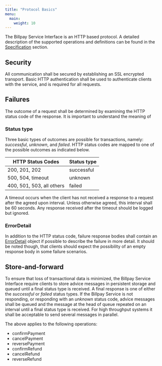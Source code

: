 ```yaml
---
title: "Protocol Basics"
menu:
  main:
    weight: 10
---
```


The Billpay Service Interface is an HTTP based protocol. A detailed description of the supported operations and definitions can be found in the [Specification](/specification/introduction) section.

## Security

All communication shall be secured by establishing an SSL encrypted transport. Basic HTTP authentication shall be used to authenticate clients with the service, and is required for all requests.


## Failures

The outcome of a request shall be determined by examining the HTTP status code of the response. It is important to understand the meaning of

### Status type

Three basic types of outcomes are possible for transactions, namely: _successful_, _unknown_, and _failed_. HTTP status codes are mapped to one of the possible outcomes as indicated below.

HTTP Status Codes         | Status type
--------------------------|---------------------------------------------------------------------------------------------
200, 201, 202             | successful
500, 504, timeout         | unknown
400, 501, 503, all others | failed

A timeout occurs when the client has not received a response to a request after the agreed upon interval. Unless otherwise agreed, this interval shall be 60 seconds. Any response received after the timeout should be logged but ignored.

### ErrorDetail

In addition to the HTTP status code, failure response bodies shall contain an [ErrorDetail](/specification/definitions/#errordetail) object if possible to describe the failure in more detail. It should be noted though, that clients should expect the possibility of an empty response body in some failure scenarios.


## Store-and-forward

To ensure that loss of transactional data is minimized, the Billpay Service Interface require clients to store advice messages in persistent storage and queued until a final status type is received. A final response is one of either the _successful_ or _failed_ status types. If the Billpay Service is not responding, or responding with an _unknown_ status code, advice messages shall be queued and the message at the head of queue repeated on an interval until a final status type is received. For high throughput systems it shall be acceptable to send several messages in parallel.

The above applies to the following operations:
* confirmPayment
* cancelPayment
* reversePayment
* confirmRefund
* cancelRefund
* reverseRefund
